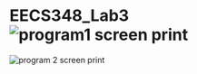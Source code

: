 # EECS348_Lab3![program1 screen print](https://user-images.githubusercontent.com/123590296/219979037-180f318a-7414-464d-b8c8-bb6502ee8642.png)
![program 2 screen print](https://user-images.githubusercontent.com/123590296/219979044-5bb99d6b-04a1-48de-a4f8-0dc867b6da5a.png)
